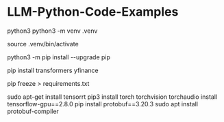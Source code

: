 # LLM-Python-Code-Examples

python3 python3 -m venv .venv

source .venv/bin/activate

python3 -m pip install --upgrade pip

pip install transformers yfinance

pip freeze > requirements.txt

sudo apt-get install tensorrt
pip3 install torch torchvision torchaudio
install tensorflow-gpu==2.8.0
pip install protobuf==3.20.3
sudo apt  install protobuf-compiler
